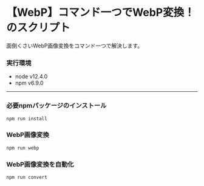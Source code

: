 # 【WebP】コマンド一つでWebP変換！のスクリプト
面倒くさいWebP画像変換をコマンド一つで解決します。
### 実行環境
- node v12.4.0
- npm v6.9.0
---
### 必要npmパッケージのインストール 
    npm run install
### WebP画像変換
    npm run webp
### WebP画像変換を自動化
    npm run convert